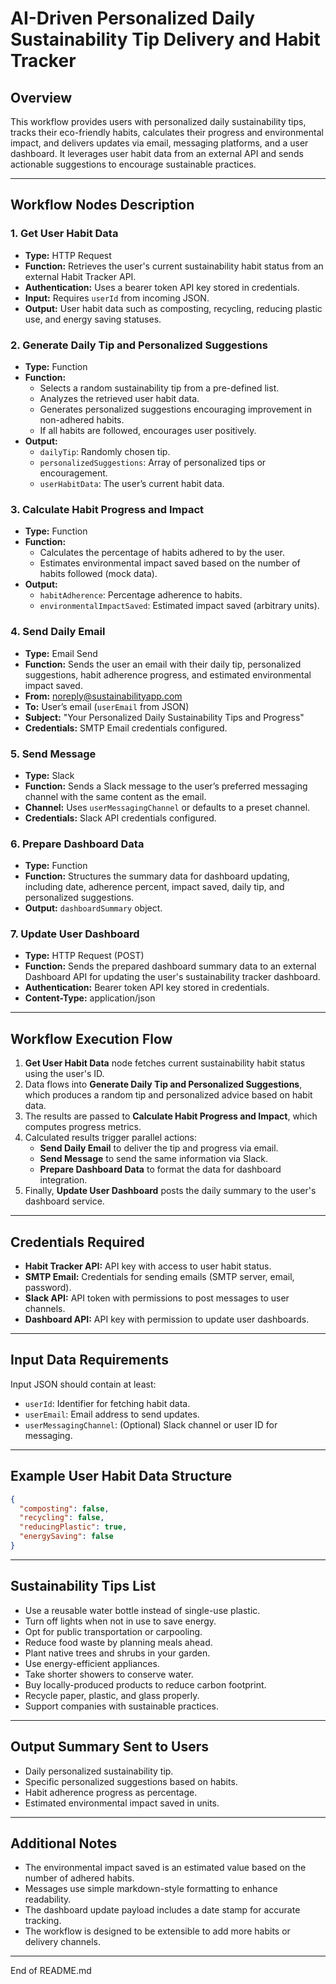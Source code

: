 # AI-Driven Personalized Daily Sustainability Tip Delivery and Habit Tracker

## Overview
This workflow provides users with personalized daily sustainability tips, tracks their eco-friendly habits, calculates their progress and environmental impact, and delivers updates via email, messaging platforms, and a user dashboard. It leverages user habit data from an external API and sends actionable suggestions to encourage sustainable practices.

---

## Workflow Nodes Description

### 1. Get User Habit Data
- **Type:** HTTP Request
- **Function:** Retrieves the user's current sustainability habit status from an external Habit Tracker API.
- **Authentication:** Uses a bearer token API key stored in credentials.
- **Input:** Requires `userId` from incoming JSON.
- **Output:** User habit data such as composting, recycling, reducing plastic use, and energy saving statuses.

### 2. Generate Daily Tip and Personalized Suggestions
- **Type:** Function
- **Function:** 
  - Selects a random sustainability tip from a pre-defined list.
  - Analyzes the retrieved user habit data.
  - Generates personalized suggestions encouraging improvement in non-adhered habits.
  - If all habits are followed, encourages user positively.
- **Output:** 
  - `dailyTip`: Randomly chosen tip.
  - `personalizedSuggestions`: Array of personalized tips or encouragement.
  - `userHabitData`: The user’s current habit data.

### 3. Calculate Habit Progress and Impact
- **Type:** Function
- **Function:** 
  - Calculates the percentage of habits adhered to by the user.
  - Estimates environmental impact saved based on the number of habits followed (mock data).
- **Output:** 
  - `habitAdherence`: Percentage adherence to habits.
  - `environmentalImpactSaved`: Estimated impact saved (arbitrary units).

### 4. Send Daily Email
- **Type:** Email Send
- **Function:** Sends the user an email with their daily tip, personalized suggestions, habit adherence progress, and estimated environmental impact saved.
- **From:** noreply@sustainabilityapp.com
- **To:** User’s email (`userEmail` from JSON)
- **Subject:** "Your Personalized Daily Sustainability Tips and Progress"
- **Credentials:** SMTP Email credentials configured.

### 5. Send Message
- **Type:** Slack
- **Function:** Sends a Slack message to the user’s preferred messaging channel with the same content as the email.
- **Channel:** Uses `userMessagingChannel` or defaults to a preset channel.
- **Credentials:** Slack API credentials configured.

### 6. Prepare Dashboard Data
- **Type:** Function
- **Function:** Structures the summary data for dashboard updating, including date, adherence percent, impact saved, daily tip, and personalized suggestions.
- **Output:** `dashboardSummary` object.

### 7. Update User Dashboard
- **Type:** HTTP Request (POST)
- **Function:** Sends the prepared dashboard summary data to an external Dashboard API for updating the user's sustainability tracker dashboard.
- **Authentication:** Bearer token API key stored in credentials.
- **Content-Type:** application/json

---

## Workflow Execution Flow

1. **Get User Habit Data** node fetches current sustainability habit status using the user's ID.
2. Data flows into **Generate Daily Tip and Personalized Suggestions**, which produces a random tip and personalized advice based on habit data.
3. The results are passed to **Calculate Habit Progress and Impact**, which computes progress metrics.
4. Calculated results trigger parallel actions:
   - **Send Daily Email** to deliver the tip and progress via email.
   - **Send Message** to send the same information via Slack.
   - **Prepare Dashboard Data** to format the data for dashboard integration.
5. Finally, **Update User Dashboard** posts the daily summary to the user's dashboard service.

---

## Credentials Required

- **Habit Tracker API:** API key with access to user habit status.
- **SMTP Email:** Credentials for sending emails (SMTP server, email, password).
- **Slack API:** API token with permissions to post messages to user channels.
- **Dashboard API:** API key with permission to update user dashboards.

---

## Input Data Requirements

Input JSON should contain at least:

- `userId`: Identifier for fetching habit data.
- `userEmail`: Email address to send updates.
- `userMessagingChannel`: (Optional) Slack channel or user ID for messaging.

---

## Example User Habit Data Structure

```json
{
  "composting": false,
  "recycling": false,
  "reducingPlastic": true,
  "energySaving": false
}
```

---

## Sustainability Tips List

- Use a reusable water bottle instead of single-use plastic.
- Turn off lights when not in use to save energy.
- Opt for public transportation or carpooling.
- Reduce food waste by planning meals ahead.
- Plant native trees and shrubs in your garden.
- Use energy-efficient appliances.
- Take shorter showers to conserve water.
- Buy locally-produced products to reduce carbon footprint.
- Recycle paper, plastic, and glass properly.
- Support companies with sustainable practices.

---

## Output Summary Sent to Users

- Daily personalized sustainability tip.
- Specific personalized suggestions based on habits.
- Habit adherence progress as percentage.
- Estimated environmental impact saved in units.

---

## Additional Notes

- The environmental impact saved is an estimated value based on the number of adhered habits.
- Messages use simple markdown-style formatting to enhance readability.
- The dashboard update payload includes a date stamp for accurate tracking.
- The workflow is designed to be extensible to add more habits or delivery channels.

---

End of README.md
